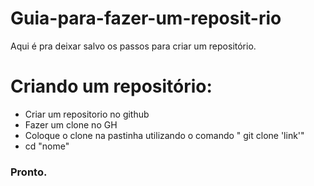 # Guia-para-fazer-um-reposit-rio
Aqui é pra deixar salvo os passos para criar um repositório.

# Criando um repositório: 

- Criar um repositorio no github	
-  Fazer um clone no GH
- Coloque o clone na pastinha utilizando o comando " git clone 'link'"
- cd "nome"

### Pronto.

